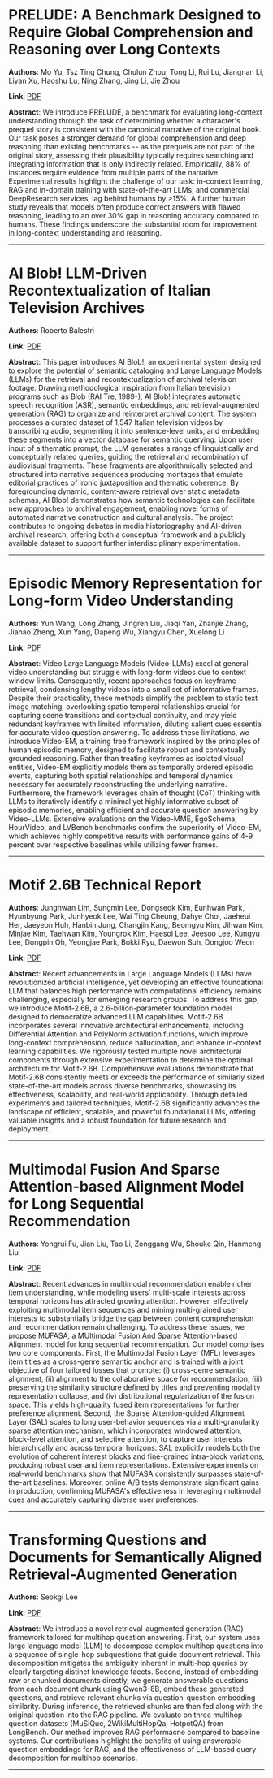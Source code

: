 # PRELUDE: A Benchmark Designed to Require Global Comprehension and Reasoning over Long Contexts 

**Authors**: Mo Yu, Tsz Ting Chung, Chulun Zhou, Tong Li, Rui Lu, Jiangnan Li, Liyan Xu, Haoshu Lu, Ning Zhang, Jing Li, Jie Zhou  

**Link**: [PDF](https://arxiv.org/pdf/2508.09848)  

**Abstract**: We introduce PRELUDE, a benchmark for evaluating long-context understanding through the task of determining whether a character's prequel story is consistent with the canonical narrative of the original book. Our task poses a stronger demand for global comprehension and deep reasoning than existing benchmarks -- as the prequels are not part of the original story, assessing their plausibility typically requires searching and integrating information that is only indirectly related. Empirically, 88% of instances require evidence from multiple parts of the narrative. Experimental results highlight the challenge of our task: in-context learning, RAG and in-domain training with state-of-the-art LLMs, and commercial DeepResearch services, lag behind humans by >15%. A further human study reveals that models often produce correct answers with flawed reasoning, leading to an over 30% gap in reasoning accuracy compared to humans. These findings underscore the substantial room for improvement in long-context understanding and reasoning. 

---
# AI Blob! LLM-Driven Recontextualization of Italian Television Archives 

**Authors**: Roberto Balestri  

**Link**: [PDF](https://arxiv.org/pdf/2508.09535)  

**Abstract**: This paper introduces AI Blob!, an experimental system designed to explore the potential of semantic cataloging and Large Language Models (LLMs) for the retrieval and recontextualization of archival television footage. Drawing methodological inspiration from Italian television programs such as Blob (RAI Tre, 1989-), AI Blob! integrates automatic speech recognition (ASR), semantic embeddings, and retrieval-augmented generation (RAG) to organize and reinterpret archival content. The system processes a curated dataset of 1,547 Italian television videos by transcribing audio, segmenting it into sentence-level units, and embedding these segments into a vector database for semantic querying. Upon user input of a thematic prompt, the LLM generates a range of linguistically and conceptually related queries, guiding the retrieval and recombination of audiovisual fragments. These fragments are algorithmically selected and structured into narrative sequences producing montages that emulate editorial practices of ironic juxtaposition and thematic coherence. By foregrounding dynamic, content-aware retrieval over static metadata schemas, AI Blob! demonstrates how semantic technologies can facilitate new approaches to archival engagement, enabling novel forms of automated narrative construction and cultural analysis. The project contributes to ongoing debates in media historiography and AI-driven archival research, offering both a conceptual framework and a publicly available dataset to support further interdisciplinary experimentation. 

---
# Episodic Memory Representation for Long-form Video Understanding 

**Authors**: Yun Wang, Long Zhang, Jingren Liu, Jiaqi Yan, Zhanjie Zhang, Jiahao Zheng, Xun Yang, Dapeng Wu, Xiangyu Chen, Xuelong Li  

**Link**: [PDF](https://arxiv.org/pdf/2508.09486)  

**Abstract**: Video Large Language Models (Video-LLMs) excel at general video understanding but struggle with long-form videos due to context window limits. Consequently, recent approaches focus on keyframe retrieval, condensing lengthy videos into a small set of informative frames. Despite their practicality, these methods simplify the problem to static text image matching, overlooking spatio temporal relationships crucial for capturing scene transitions and contextual continuity, and may yield redundant keyframes with limited information, diluting salient cues essential for accurate video question answering. To address these limitations, we introduce Video-EM, a training free framework inspired by the principles of human episodic memory, designed to facilitate robust and contextually grounded reasoning. Rather than treating keyframes as isolated visual entities, Video-EM explicitly models them as temporally ordered episodic events, capturing both spatial relationships and temporal dynamics necessary for accurately reconstructing the underlying narrative. Furthermore, the framework leverages chain of thought (CoT) thinking with LLMs to iteratively identify a minimal yet highly informative subset of episodic memories, enabling efficient and accurate question answering by Video-LLMs. Extensive evaluations on the Video-MME, EgoSchema, HourVideo, and LVBench benchmarks confirm the superiority of Video-EM, which achieves highly competitive results with performance gains of 4-9 percent over respective baselines while utilizing fewer frames. 

---
# Motif 2.6B Technical Report 

**Authors**: Junghwan Lim, Sungmin Lee, Dongseok Kim, Eunhwan Park, Hyunbyung Park, Junhyeok Lee, Wai Ting Cheung, Dahye Choi, Jaeheui Her, Jaeyeon Huh, Hanbin Jung, Changjin Kang, Beomgyu Kim, Jihwan Kim, Minjae Kim, Taehwan Kim, Youngrok Kim, Haesol Lee, Jeesoo Lee, Kungyu Lee, Dongpin Oh, Yeongjae Park, Bokki Ryu, Daewon Suh, Dongjoo Weon  

**Link**: [PDF](https://arxiv.org/pdf/2508.09148)  

**Abstract**: Recent advancements in Large Language Models (LLMs) have revolutionized artificial intelligence, yet developing an effective foundational LLM that balances high performance with computational efficiency remains challenging, especially for emerging research groups. To address this gap, we introduce Motif-2.6B, a 2.6-billion-parameter foundation model designed to democratize advanced LLM capabilities. Motif-2.6B incorporates several innovative architectural enhancements, including Differential Attention and PolyNorm activation functions, which improve long-context comprehension, reduce hallucination, and enhance in-context learning capabilities. We rigorously tested multiple novel architectural components through extensive experimentation to determine the optimal architecture for Motif-2.6B. Comprehensive evaluations demonstrate that Motif-2.6B consistently meets or exceeds the performance of similarly sized state-of-the-art models across diverse benchmarks, showcasing its effectiveness, scalability, and real-world applicability. Through detailed experiments and tailored techniques, Motif-2.6B significantly advances the landscape of efficient, scalable, and powerful foundational LLMs, offering valuable insights and a robust foundation for future research and deployment. 

---
# Multimodal Fusion And Sparse Attention-based Alignment Model for Long Sequential Recommendation 

**Authors**: Yongrui Fu, Jian Liu, Tao Li, Zonggang Wu, Shouke Qin, Hanmeng Liu  

**Link**: [PDF](https://arxiv.org/pdf/2508.09664)  

**Abstract**: Recent advances in multimodal recommendation enable richer item understanding, while modeling users' multi-scale interests across temporal horizons has attracted growing attention. However, effectively exploiting multimodal item sequences and mining multi-grained user interests to substantially bridge the gap between content comprehension and recommendation remain challenging. To address these issues, we propose MUFASA, a MUltimodal Fusion And Sparse Attention-based Alignment model for long sequential recommendation. Our model comprises two core components. First, the Multimodal Fusion Layer (MFL) leverages item titles as a cross-genre semantic anchor and is trained with a joint objective of four tailored losses that promote: (i) cross-genre semantic alignment, (ii) alignment to the collaborative space for recommendation, (iii) preserving the similarity structure defined by titles and preventing modality representation collapse, and (iv) distributional regularization of the fusion space. This yields high-quality fused item representations for further preference alignment. Second, the Sparse Attention-guided Alignment Layer (SAL) scales to long user-behavior sequences via a multi-granularity sparse attention mechanism, which incorporates windowed attention, block-level attention, and selective attention, to capture user interests hierarchically and across temporal horizons. SAL explicitly models both the evolution of coherent interest blocks and fine-grained intra-block variations, producing robust user and item representations. Extensive experiments on real-world benchmarks show that MUFASA consistently surpasses state-of-the-art baselines. Moreover, online A/B tests demonstrate significant gains in production, confirming MUFASA's effectiveness in leveraging multimodal cues and accurately capturing diverse user preferences. 

---
# Transforming Questions and Documents for Semantically Aligned Retrieval-Augmented Generation 

**Authors**: Seokgi Lee  

**Link**: [PDF](https://arxiv.org/pdf/2508.09755)  

**Abstract**: We introduce a novel retrieval-augmented generation (RAG) framework tailored for multihop question answering. First, our system uses large language model (LLM) to decompose complex multihop questions into a sequence of single-hop subquestions that guide document retrieval. This decomposition mitigates the ambiguity inherent in multi-hop queries by clearly targeting distinct knowledge facets. Second, instead of embedding raw or chunked documents directly, we generate answerable questions from each document chunk using Qwen3-8B, embed these generated questions, and retrieve relevant chunks via question-question embedding similarity. During inference, the retrieved chunks are then fed along with the original question into the RAG pipeline. We evaluate on three multihop question datasets (MuSiQue, 2WikiMultiHopQa, HotpotQA) from LongBench. Our method improves RAG performacne compared to baseline systems. Our contributions highlight the benefits of using answerable-question embeddings for RAG, and the effectiveness of LLM-based query decomposition for multihop scenarios. 

---
